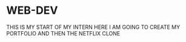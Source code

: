 # WEB-DEV

THIS IS MY START OF MY INTERN
HERE I AM GOING TO CREATE MY PORTFOLIO AND THEN THE NETFLIX CLONE
